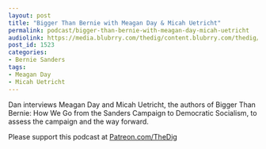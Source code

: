 ```yaml
---
layout: post
title: "Bigger Than Bernie with Meagan Day & Micah Uetricht"
permalink: podcast/bigger-than-bernie-with-meagan-day-micah-uetricht
audiolink: https://media.blubrry.com/thedig/content.blubrry.com/thedig/The_Dig-EP_254-MDMU.mp3
post_id: 1523
categories: 
- Bernie Sanders
tags: 
- Meagan Day
- Micah Uetricht
---
```


Dan interviews Meagan Day and Micah Uetricht, the authors of Bigger Than Bernie: How We Go from the Sanders Campaign to Democratic Socialism, to assess the campaign and the way forward.

Please support this podcast at 
[Patreon.com/TheDig](http://Patreon.com/TheDig)